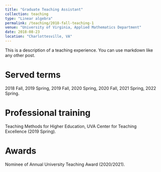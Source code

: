 ```yaml
---
title: "Graduate Teaching Assistant"
collection: teaching
type: "Linear algebra"
permalink: /teaching/2018-fall-teaching-1
venue: "University of Virginia, Applied Mathematics Department"
date: 2018-08-23
location: "Charlottesville, VA"
---
```


This is a description of a teaching experience. You can use markdown like any other post.

Served terms
======
2018 Fall, 2019 Spring, 2019 Fall, 2020 Spring, 2020 Fall, 2021 Spring, 2022 Spring.

Professional training
======
Teaching Methods for Higher Education, UVA Center for Teaching Excellence (2019 Spring).

Awards
======
Nominee of Annual University Teaching Award (2020/2021).
